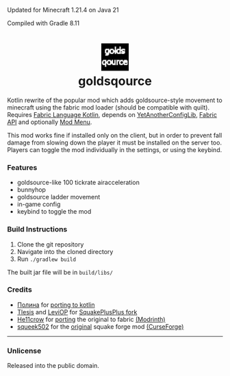 Updated for Minecraft 1.21.4 on Java 21

Compiled with Gradle 8.11

<h1 align="center">
<img src="src/main/resources/assets/goldsqource/icon.png">
<br>goldsqource
</h1>
 
Kotlin rewrite of the popular mod which adds goldsource-style movement to minecraft using the fabric mod loader (should be compatible with quilt). Requires [Fabric Language Kotlin](https://modrinth.com/mod/fabric-language-kotlin), depends on [YetAnotherConfigLib](https://modrinth.com/mod/yacl), [Fabric API](https://modrinth.com/mod/fabric-api) and optionally [Mod Menu](https://modrinth.com/mod/modmenu).

This mod works fine if installed only on the client, but in order to prevent fall damage from slowing down the player it must be installed on the server too. Players can toggle the mod individually in the settings, or using the keybind.

### Features
- goldsource-like 100 tickrate airacceleration
- bunnyhop
- goldsource ladder movement
- in-game config
- keybind to toggle the mod

### Build Instructions
1. Clone the git repository
2. Navigate into the cloned directory
3. Run `./gradlew build`

The built jar file will be in `build/libs/`

### Credits
- [Полина](https://github.com/polina4096) for [porting to kotlin](https://github.com/polina4096/resquake)
- [Tlesis](https://github.com/Tlesis) and [LeviOP](https://github.com/LeviOP) for [SquakePlusPlus fork](https://github.com/Tlesis/SquakePlusPlus)
- [He11crow](https://github.com/He11crow) for [porting](https://github.com/He11crow/SquakeFabric) the original to fabric [(Modrinth)](https://modrinth.com/mod/squakefabric)
- [squeek502](https://github.com/squeek502) for the [original](https://github.com/squeek502/Squake) squake forge mod [(CurseForge)](https://www.curseforge.com/minecraft/mc-mods/squake)

---

### Unlicense
Released into the public domain.
